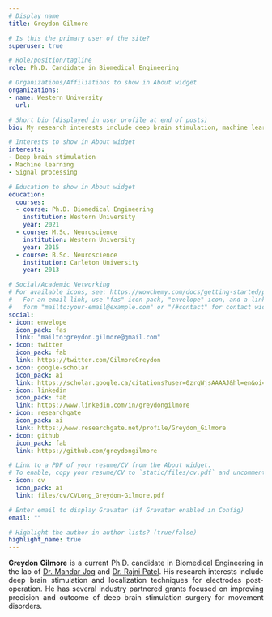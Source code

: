 ```yaml
---
# Display name
title: Greydon Gilmore

# Is this the primary user of the site?
superuser: true

# Role/position/tagline
role: Ph.D. Candidate in Biomedical Engineering

# Organizations/Affiliations to show in About widget
organizations:
- name: Western University
  url:

# Short bio (displayed in user profile at end of posts)
bio: My research interests include deep brain stimulation, machine learning and signal processing.

# Interests to show in About widget
interests:
- Deep brain stimulation
- Machine learning
- Signal processing

# Education to show in About widget
education:
  courses:
  - course: Ph.D. Biomedical Engineering
    institution: Western University
    year: 2021
  - course: M.Sc. Neuroscience
    institution: Western University
    year: 2015
  - course: B.Sc. Neuroscience
    institution: Carleton University
    year: 2013

# Social/Academic Networking
# For available icons, see: https://wowchemy.com/docs/getting-started/page-builder/#icons
#   For an email link, use "fas" icon pack, "envelope" icon, and a link in the
#   form "mailto:your-email@example.com" or "/#contact" for contact widget.
social:
- icon: envelope
  icon_pack: fas
  link: "mailto:greydon.gilmore@gmail.com"
- icon: twitter
  icon_pack: fab
  link: https://twitter.com/GilmoreGreydon
- icon: google-scholar
  icon_pack: ai
  link: https://scholar.google.ca/citations?user=0zrqWjsAAAAJ&hl=en&oi=ao
- icon: linkedin
  icon_pack: fab
  link: https://www.linkedin.com/in/greydongilmore
- icon: researchgate
  icon_pack: ai
  link: https://www.researchgate.net/profile/Greydon_Gilmore
- icon: github
  icon_pack: fab
  link: https://github.com/greydongilmore

# Link to a PDF of your resume/CV from the About widget.
# To enable, copy your resume/CV to `static/files/cv.pdf` and uncomment the lines below.
- icon: cv
  icon_pack: ai
  link: files/cv/CVLong_Greydon-Gilmore.pdf

# Enter email to display Gravatar (if Gravatar enabled in Config)
email: ""

# Highlight the author in author lists? (true/false)
highlight_name: true
---
```


<p style='text-align: justify;'> <b>Greydon Gilmore</b> is a current Ph.D. candidate in Biomedical Engineering in the lab of <a href="http://www.schulich.uwo.ca/cns/people/bios_neurologists/bio-jog.html" target="_blank">Dr. Mandar Jog</a> and <a href="https://www.eng.uwo.ca/electrical/faculty/patel_r/index.html" target="_blank">Dr. Rajni Patel</a>. His research interests include deep brain stimulation and localization techniques for electrodes post-operation. He has several industry partnered grants focused on improving precision and outcome of deep brain stimulation surgery for movement disorders.</p>
